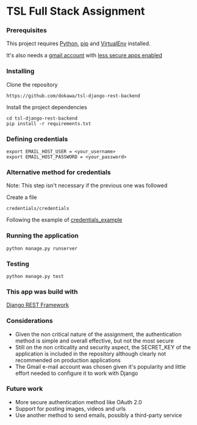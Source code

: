 # TSL Full Stack Assignment

### Prerequisites

This project requires [Python](https://www.python.org/downloads/), [pip](https://pypi.org/project/pip/) and [VirtualEnv](https://pypi.org/project/virtualenv/) installed.

It's also needs a [gmail account](https://www.google.com/intl/pt/gmail/about/) with [less secure apps enabled](https://support.google.com/accounts/answer/6010255?hl=en) 

### Installing

Clone the repository

```
https://github.com/dokawa/tsl-django-rest-backend
```


Install the project dependencies

```
cd tsl-django-rest-backend
pip install -r requirements.txt
```

### Defining credentials

```
export EMAIL_HOST_USER = <your_username>
export EMAIL_HOST_PASSWORD = <your_password>
```

### Alternative method for credentials
Note: This step isn't necessary if the previous one was followed

Create a file

```
credentials/credentials
```

Following the example of [credentials_example](https://github.com/dokawa/tsl-django-rest-backend/blob/master/credentials/credentials_example)


### Running the application

```
python manage.py runserver
```

### Testing

```
python manage.py test
```

### This app was build with

[Django REST Framework](https://www.django-rest-framework.org/)

### Considerations

* Given the non critical nature of the assignment, the authentication method
is simple and overall effective, but not the most secure
* Still on the non criticality and security aspect, the SECRET_KEY of the application is included 
in the repository although clearly not recommended on production applications
* The Gmail e-mail account was chosen given it's popularity and little effort 
needed to configure it to work with Django

### Future work

* More secure authentication method like OAuth 2.0
* Support for posting images, videos and urls
* Use another method to send emails, possibly a third-party service

 
